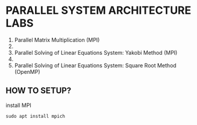 # PARALLEL SYSTEM ARCHITECTURE LABS

1. Parallel Matrix Multiplication (MPI)
2.
3. Parallel Solving of Linear Equations System: Yakobi Method (MPI)
4.
5. Parallel Solving of Linear Equations System: Square Root Method (OpenMP)

## HOW TO SETUP?
install MPI
```
sudo apt install mpich
```

